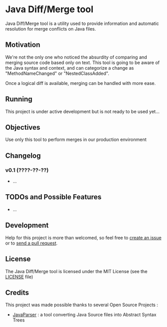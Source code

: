 # Java Diff/Merge tool

Java Diff/Merge tool is a utility used to provide information and automatic resolution for merge conflicts on Java files. 

## Motivation

We're not the only one who noticed the absurdity of comparing and merging source code based only on text. This tool is going to be aware of the Java syntax and context, and can categorize a change as "MethodNameChanged" or "NestedClassAdded". 

Once a logical diff is available, merging can be handled with more ease.

## Running

This project is under active development but is not ready to be used yet...

## Objectives 

Use only this tool to perform merges in our production environment

## Changelog

### v0.1 (????-??-??)

 - ...

## TODOs and Possible Features

 - ...

## Development

Help for this project is more than welcomed, so feel free to [create an issue](https://github.com/deezer/java-diff-merge-tool/issues) or to [send a pull request](https://github.com/deezer/java-diff-merge-tool/pulls).

## License 

The Java Diff/Merge tool is licensed under the MIT License (see the [LICENSE](LICENSE) file)

## Credits

This project was made possible thanks to several Open Source Projects : 

 - [JavaParser](https://code.google.com/p/javaparser/) : a tool converting Java Source files into Abstract Syntax Trees

